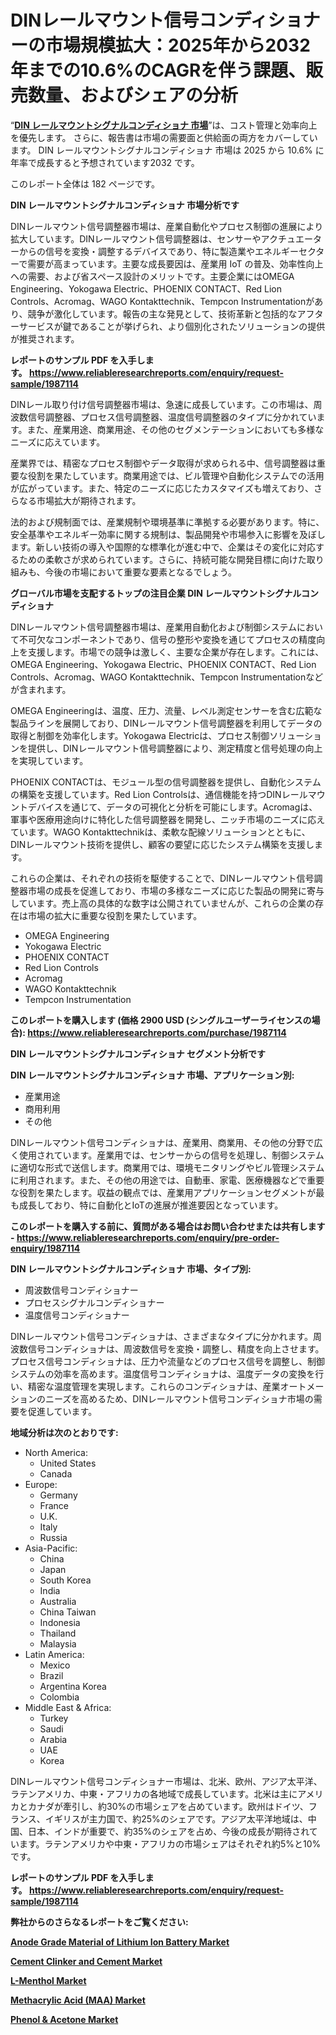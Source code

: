 <p><h1>DINレールマウント信号コンディショナーの市場規模拡大：2025年から2032年までの10.6%のCAGRを伴う課題、販売数量、およびシェアの分析</h1></p><p>&ldquo;<strong><a href="https://www.reliableresearchreports.com/din-rail-mount-signal-conditioners-r1987114?utm_campaign=110&utm_medium=9&utm_source=Github&utm_content=ia&utm_term=03042025&utm_id=din-rail-mount-signal-conditioners">DIN レールマウントシグナルコンディショナ 市場</a></strong>&rdquo;は、コスト管理と効率向上を優先します。 さらに、報告書は市場の需要面と供給面の両方をカバーしています。 DIN レールマウントシグナルコンディショナ 市場は 2025 から 10.6% に年率で成長すると予想されています2032 です。</p>
<p>このレポート全体は 182 ページです。</p>
<p><strong>DIN レールマウントシグナルコンディショナ 市場分析です</strong></p>
<p><p>DINレールマウント信号調整器市場は、産業自動化やプロセス制御の進展により拡大しています。DINレールマウント信号調整器は、センサーやアクチュエーターからの信号を変換・調整するデバイスであり、特に製造業やエネルギーセクターで需要が高まっています。主要な成長要因は、産業用 IoT の普及、効率性向上への需要、および省スペース設計のメリットです。主要企業にはOMEGA Engineering、Yokogawa Electric、PHOENIX CONTACT、Red Lion Controls、Acromag、WAGO Kontakttechnik、Tempcon Instrumentationがあり、競争が激化しています。報告の主な発見として、技術革新と包括的なアフターサービスが鍵であることが挙げられ、より個別化されたソリューションの提供が推奨されます。</p></p>
<p><strong>レポートのサンプル PDF を入手します。&nbsp;<a href="https://www.reliableresearchreports.com/enquiry/request-sample/1987114?utm_campaign=110&utm_medium=9&utm_source=Github&utm_content=ia&utm_term=03042025&utm_id=din-rail-mount-signal-conditioners">https://www.reliableresearchreports.com/enquiry/request-sample/1987114</a></strong></p>
<p><p>DINレール取り付け信号調整器市場は、急速に成長しています。この市場は、周波数信号調整器、プロセス信号調整器、温度信号調整器のタイプに分かれています。また、産業用途、商業用途、その他のセグメンテーションにおいても多様なニーズに応えています。</p><p>産業界では、精密なプロセス制御やデータ取得が求められる中、信号調整器は重要な役割を果たしています。商業用途では、ビル管理や自動化システムでの活用が広がっています。また、特定のニーズに応じたカスタマイズも増えており、さらなる市場拡大が期待されます。</p><p>法的および規制面では、産業規制や環境基準に準拠する必要があります。特に、安全基準やエネルギー効率に関する規制は、製品開発や市場参入に影響を及ぼします。新しい技術の導入や国際的な標準化が進む中で、企業はその変化に対応するための柔軟さが求められています。さらに、持続可能な開発目標に向けた取り組みも、今後の市場において重要な要素となるでしょう。</p></p>
<p><strong>グローバル市場を支配するトップの注目企業 DIN レールマウントシグナルコンディショナ</strong></p>
<p><p>DINレールマウント信号調整器市場は、産業用自動化および制御システムにおいて不可欠なコンポーネントであり、信号の整形や変換を通じてプロセスの精度向上を支援します。市場での競争は激しく、主要な企業が存在します。これには、OMEGA Engineering、Yokogawa Electric、PHOENIX CONTACT、Red Lion Controls、Acromag、WAGO Kontakttechnik、Tempcon Instrumentationなどが含まれます。</p><p>OMEGA Engineeringは、温度、圧力、流量、レベル測定センサーを含む広範な製品ラインを展開しており、DINレールマウント信号調整器を利用してデータの取得と制御を効率化します。Yokogawa Electricは、プロセス制御ソリューションを提供し、DINレールマウント信号調整器により、測定精度と信号処理の向上を実現しています。</p><p>PHOENIX CONTACTは、モジュール型の信号調整器を提供し、自動化システムの構築を支援しています。Red Lion Controlsは、通信機能を持つDINレールマウントデバイスを通じて、データの可視化と分析を可能にします。Acromagは、軍事や医療用途向けに特化した信号調整器を開発し、ニッチ市場のニーズに応えています。WAGO Kontakttechnikは、柔軟な配線ソリューションとともに、DINレールマウント技術を提供し、顧客の要望に応じたシステム構築を支援します。</p><p>これらの企業は、それぞれの技術を駆使することで、DINレールマウント信号調整器市場の成長を促進しており、市場の多様なニーズに応じた製品の開発に寄与しています。売上高の具体的な数字は公開されていませんが、これらの企業の存在は市場の拡大に重要な役割を果たしています。</p></p>
<p><ul><li>OMEGA Engineering</li><li>Yokogawa Electric</li><li>PHOENIX CONTACT</li><li>Red Lion Controls</li><li>Acromag</li><li>WAGO Kontakttechnik</li><li>Tempcon Instrumentation</li></ul></p>
<p><strong>このレポートを購入します (価格 2900 USD (シングルユーザーライセンスの場合):&nbsp;<a href="https://www.reliableresearchreports.com/purchase/1987114?utm_campaign=110&utm_medium=9&utm_source=Github&utm_content=ia&utm_term=03042025&utm_id=din-rail-mount-signal-conditioners">https://www.reliableresearchreports.com/purchase/1987114</a></strong></p>
<p><strong>DIN レールマウントシグナルコンディショナ セグメント分析です</strong></p>
<p><strong>DIN レールマウントシグナルコンディショナ 市場、アプリケーション別:</strong></p>
<p><ul><li>産業用途</li><li>商用利用</li><li>その他</li></ul></p>
<p><p>DINレールマウント信号コンディショナは、産業用、商業用、その他の分野で広く使用されています。産業用では、センサーからの信号を処理し、制御システムに適切な形式で送信します。商業用では、環境モニタリングやビル管理システムに利用されます。また、その他の用途では、自動車、家電、医療機器などで重要な役割を果たします。収益の観点では、産業用アプリケーションセグメントが最も成長しており、特に自動化とIoTの進展が推進要因となっています。</p></p>
<p><strong>このレポートを購入する前に、質問がある場合はお問い合わせまたは共有します - <a href="https://www.reliableresearchreports.com/enquiry/pre-order-enquiry/1987114?utm_campaign=110&utm_medium=9&utm_source=Github&utm_content=ia&utm_term=03042025&utm_id=din-rail-mount-signal-conditioners">https://www.reliableresearchreports.com/enquiry/pre-order-enquiry/1987114</a></strong></p>
<p><strong>DIN レールマウントシグナルコンディショナ 市場、タイプ別:</strong></p>
<p><ul><li>周波数信号コンディショナー</li><li>プロセスシグナルコンディショナー</li><li>温度信号コンディショナー</li></ul></p>
<p><p>DINレールマウント信号コンディショナは、さまざまなタイプに分かれます。周波数信号コンディショナは、周波数信号を変換・調整し、精度を向上させます。プロセス信号コンディショナは、圧力や流量などのプロセス信号を調整し、制御システムの効率を高めます。温度信号コンディショナは、温度データの変換を行い、精密な温度管理を実現します。これらのコンディショナは、産業オートメーションのニーズを高めるため、DINレールマウント信号コンディショナ市場の需要を促進しています。</p></p>
<p><strong>地域分析は次のとおりです:</strong></p>
<p><ul>
    <li>
        North America:
        <ul>
            <li>United States</li>
            <li>Canada</li>
        </ul>
    </li>
    <li>
        Europe:
        <ul>
            <li>Germany</li>
            <li>France</li>
            <li>U.K.</li>
            <li>Italy</li>
            <li>Russia</li>
        </ul>
    </li>
    <li>
        Asia-Pacific:
        <ul>
            <li>China</li>
            <li>Japan</li>
            <li>South Korea</li>
            <li>India</li>
            <li>Australia</li>
            <li>China Taiwan</li>
            <li>Indonesia</li>
            <li>Thailand</li>
            <li>Malaysia</li>
        </ul>
    </li>
    <li>
        Latin America:
        <ul>
            <li>Mexico</li>
            <li>Brazil</li>
            <li>Argentina Korea</li>
            <li>Colombia</li>
        </ul>
    </li>
    <li>
        Middle East & Africa:
        <ul>
            <li>Turkey</li>
            <li>Saudi</li>
            <li>Arabia</li>
            <li>UAE</li>
            <li>Korea</li>
        </ul>
    </li>
    </ul></p>
<p><p>DINレールマウント信号コンディショナー市場は、北米、欧州、アジア太平洋、ラテンアメリカ、中東・アフリカの各地域で成長しています。北米は主にアメリカとカナダが牽引し、約30%の市場シェアを占めています。欧州はドイツ、フランス、イギリスが主力国で、約25%のシェアです。アジア太平洋地域は、中国、日本、インドが重要で、約35%のシェアを占め、今後の成長が期待されています。ラテンアメリカや中東・アフリカの市場シェアはそれぞれ約5%と10%です。</p></p>
<p><strong>レポートのサンプル PDF を入手します。&nbsp;<a href="https://www.reliableresearchreports.com/enquiry/request-sample/1987114?utm_campaign=110&utm_medium=9&utm_source=Github&utm_content=ia&utm_term=03042025&utm_id=din-rail-mount-signal-conditioners">https://www.reliableresearchreports.com/enquiry/request-sample/1987114</a></strong></p>
<p><strong></strong></p>
<p><strong></strong></p>
<p><strong></strong></p>
<p><strong></strong></p>
<p><strong>弊社からのさらなるレポートをご覧ください:</strong></p>
<p><strong><p><a href="https://github.com/hutchkloor4x/Market-Research-Report-List-1/blob/main/anode-grade-material-of-lithium-ion-battery-market.md?utm_campaign=110&utm_medium=9&utm_source=Github&utm_content=ia&utm_term=03042025&utm_id=din-rail-mount-signal-conditioners">Anode Grade Material of Lithium Ion Battery Market</a></p><p><a href="https://github.com/lalkobrinarb/Market-Research-Report-List-1/blob/main/cement-clinker-and-cement-market.md?utm_campaign=110&utm_medium=9&utm_source=Github&utm_content=ia&utm_term=03042025&utm_id=din-rail-mount-signal-conditioners">Cement Clinker and Cement Market</a></p><p><a href="https://github.com/giardafshaxb/Market-Research-Report-List-1/blob/main/l-menthol-market.md?utm_campaign=110&utm_medium=9&utm_source=Github&utm_content=ia&utm_term=03042025&utm_id=din-rail-mount-signal-conditioners">L-Menthol Market</a></p><p><a href="https://github.com/ludongfomban/Market-Research-Report-List-1/blob/main/methacrylic-acid-maa-market.md?utm_campaign=110&utm_medium=9&utm_source=Github&utm_content=ia&utm_term=03042025&utm_id=din-rail-mount-signal-conditioners">Methacrylic Acid (MAA) Market</a></p><p><a href="https://github.com/kimanyuzuga/Market-Research-Report-List-1/blob/main/phenol-acetone-market.md?utm_campaign=110&utm_medium=9&utm_source=Github&utm_content=ia&utm_term=03042025&utm_id=din-rail-mount-signal-conditioners">Phenol & Acetone Market</a></p></strong></p>